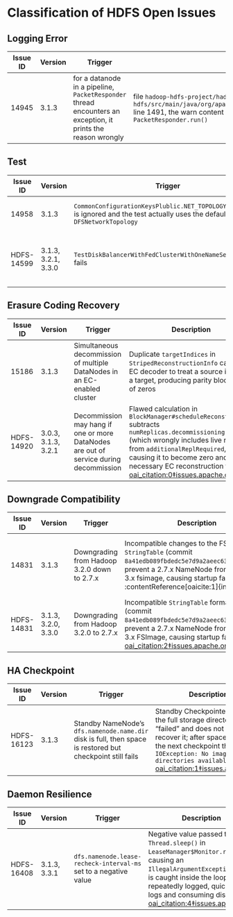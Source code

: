 # Classification of HDFS Open Issues

## Logging Error

| Issue ID | Version | Trigger | Explain |
|----------|---------|-----------|--------|
| 14945 | 3.1.3 | for a datanode in a pipeline, `PacketResponder` thread encounters an exception, it prints the reason wrongly | file `hadoop-hdfs-project/hadoop-hdfs/src/main/java/org/apache/hadoop/hdfs/server/datanode/BlockReceiver.java` line 1491, the warn content should not be `BlockReceiver.run()` but `PacketResponder.run()`|

## Test

| Issue ID | Version | Trigger | Explain |
|----------|---------|-----------|--------|
| 14958 | 3.1.3 | `CommonConfigurationKeysPlublic.NET_TOPOLOGY_IMPL_KEY` is ignored and the test actually uses the default `DFSNetworkTopology`| The flag `DFSConfigKeys.DFS_SUE_NETWORK_TOPOLOGY_KEY` default to true, and thus the `Common...` flag is ignored |
| HDFS-14599 | 3.1.3, 3.2.1, 3.3.0  | `TestDiskBalancerWithFedClusterWithOneNameServiceEmpty` fails   | After HDFS-12487 changed the error message, the test still expects “There are no blocks in the blockPool” but now gets “NextBlock call returned null. No valid block to copy.”, causing the test to fail  [oai_citation:3‡issues.apache.org](https://issues.apache.org/jira/browse/HDFS-14599?page=com.atlassian.jira.plugin.system.issuetabpanels%3Aall-tabpanel&utm_source=chatgpt.com) | Update the expected error string in `TestDiskBalancer#testDiskBalancerWithFedClusterWithOneNameServiceEmpty` to match the new message, or revert HDFS-12487. Fix merged in 3.2.2 and 3.3.0. |

## Erasure Coding Recovery

| Issue ID | Version | Trigger | Description |
|------------|---------|------------------------------------------------------------------|-------------------------------------------------------------------------------------------------------------------------------|
| 15186 | 3.1.3 | Simultaneous decommission of multiple DataNodes in an EC-enabled cluster | Duplicate `targetIndices` in `StripedReconstructionInfo` cause the EC decoder to treat a source index as a target, producing parity blocks full of zeros |
| HDFS-14920 | 3.0.3, 3.1.3, 3.2.1   | Decommission may hang if one or more DataNodes are out of service during decommission | Flawed calculation in `BlockManager#scheduleReconstruction` subtracts `numReplicas.decommissioning()` (which wrongly includes live replicas) from `additionalReplRequired`, causing it to become zero and skip necessary EC reconstruction tasks  [oai_citation:0‡issues.apache.org](https://issues.apache.org/jira/browse/HDFS-14920) | Correct the logic in `BlockManager#scheduleReconstruction` to exclude live replicas when adjusting `additionalReplRequired`, ensuring reconstruction is scheduled before replication. Patch merged in 3.1.4, 3.2.2, and 3.3.0. |

## Downgrade Compatibility

| Issue ID | Version | Trigger | Description | Resolution |
|------------|---------|---------------------------------------------------------------|---------------------------------------------------------------------------------------------------------------------------------------------------------|---------------------------------------------------------------------------------------------------------------------------------------------------------------------------------------|
| 14831 | 3.1.3 | Downgrading from Hadoop 3.2.0 down to 2.7.x | Incompatible changes to the FSImage `StringTable` (commit `8a41edb089fbdedc5e7d9a2aeec63d126afea49f`) prevent a 2.7.x NameNode from reading a 3.x fsimage, causing startup failure :contentReference[oaicite:1]{index=1} | Revert or back‐port the `StringTable` format change (apply commit `8a41edb089fbdedc5e7d9a2aeec63d126afea49f`) so that older NameNodes can read the image (see HDFS-13596), or upgrade to a release that includes this fix :contentReference[oaicite:2]{index=2}. |
| HDFS-14831 | 3.1.3, 3.2.0, 3.3.0    | Downgrading from Hadoop 3.2.0 to 2.7.x        | Incompatible `StringTable` format changes (commit `8a41edb089fbdedc5e7d9a2aeec63d126afea49f`) prevent a 2.7.x NameNode from reading a 3.x FSImage, causing startup failures  [oai_citation:2‡issues.apache.org](https://issues.apache.org/jira/browse/HDFS-14831?focusedCommentId=16926223&page=com.atlassian.jira.plugin.system.issuetabpanels%3Acomment-tabpanel&utm_source=chatgpt.com) | Back‐port the `StringTable` format change (apply commit `8a41edb089fbdedc5e7d9a2aeec63d126afea49f`) or upgrade to a release that includes the FSImage compatibility fix (see HDFS-13596).                                           |

## HA Checkpoint

| Issue ID   | Version | Trigger                                                                                  | Description                                                                                                                                                                                                                                                | Resolution                                                                                                                                                                                                                                           |
|------------|---------|------------------------------------------------------------------------------------------|------------------------------------------------------------------------------------------------------------------------------------------------------------------------------------------------------------------------------------------------------------|-------------------------------------------------------------------------------------------------------------------------------------------------------------------------------------------------------------------------------------------------------|
| HDFS-16123 | 3.1.3   | Standby NameNode’s `dfs.namenode.name.dir` disk is full, then space is restored but checkpoint still fails | Standby Checkpointer marks the full storage directory as “failed” and does not attempt to recover it; after space is freed the next checkpoint throws `IOException: No image directories available!`  [oai_citation:1‡issues.apache.org](https://issues.apache.org/jira/browse/HDFS-16123) | Invoke `FSImage.recoverFailedStorage()` at NN startup or on config reload to recover failed dirs; or manually remove the `<name>-current/VERSION.failed` marker and restart the Standby NameNode.                                                        |

## Daemon Resilience

| Issue ID   | Version            | Trigger                                                        | Description                                                                                                                                                                                                                                                                   | Resolution                                                                                                                                                                                                                                   |
|------------|--------------------|----------------------------------------------------------------|-------------------------------------------------------------------------------------------------------------------------------------------------------------------------------------------------------------------------------------------------------------------------------|-----------------------------------------------------------------------------------------------------------------------------------------------------------------------------------------------------------------------------------------------|
| HDFS-16408 | 3.1.3, 3.3.1       | `dfs.namenode.lease-recheck-interval-ms` set to a negative value | Negative value passed to `Thread.sleep()` in `LeaseManager$Monitor.run()`, causing an `IllegalArgumentException` that is caught inside the loop and repeatedly logged, quickly filling logs and consuming disk space  [oai_citation:4‡issues.apache.org](https://issues.apache.org/jira/browse/HDFS-16408)                                        | Validate `dfs.namenode.lease-recheck-interval-ms` on read (e.g. `Preconditions.checkArgument(interval > 0)`) and/or move the `catch(Throwable)` outside the loop so that the thread terminates on unexpected exceptions. Fix in 3.2.4, 3.3.2, 3.4.0. |
